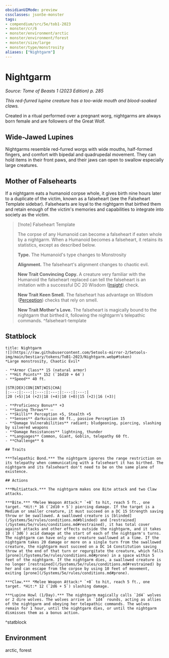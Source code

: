 ```yaml
---
obsidianUIMode: preview
cssclasses: json5e-monster
tags:
- compendium/src/5e/tob1-2023
- monster/cr/6
- monster/environment/arctic
- monster/environment/forest
- monster/size/large
- monster/type/monstrosity
aliases: ["Nightgarm"]
---
```

# Nightgarm
*Source: Tome of Beasts 1 (2023 Edition) p. 285*  

*This red-furred lupine creature has a too-wide mouth and blood-soaked claws.*

Created in a ritual performed over a pregnant worg, nightgarms are always born female and are followers of the Great Wolf.

## Wide-Jawed Lupines

Nightgarms resemble red-furred worgs with wide mouths, half-formed fingers, and comfort with bipedal and quadrupedal movement. They can hold items in their front paws, and their jaws can open to swallow especially large creatures.

## Mother of Falsehearts

If a nightgarm eats a humanoid corpse whole, it gives birth nine hours later to a duplicate of the victim, known as a falseheart (see the Falseheart Template sidebar). Falsehearts are loyal to the nightgarm that birthed them and retain enough of the victim's memories and capabilities to integrate into society as the victim.

> [!note] Falseheart Template
> 
> The corpse of any Humanoid can become a falseheart if eaten whole by a nightgarm. When a Humanoid becomes a falseheart, it retains its statistics, except as described below.
> 
> **Type.** The Humanoid's type changes to Monstrosity
> 
> **Alignment.** The falseheart's alignment changes to chaotic evil.
> 
> **New Trait Convincing Copy.** A creature very familiar with the Humanoid the falseheart replaced can tell the falseheart is an imitation with a successful DC 20 Wisdom ([Insight](/Systems/5e/rules/skills.md#Insight)) check.
> 
> **New Trait Keen Smell.** The falseheart has advantage on Wisdom ([Perception](/Systems/5e/rules/skills.md#Perception)) checks that rely on smell.
> 
> **New Trait Mother's Love.** The falseheart is magically bound to the nightgarm that birthed it, following the nightgarm's telepathic commands.
^falseheart-template

## Statblock

```ad-statblock
title: Nightgarm
![](https://raw.githubusercontent.com/5etools-mirror-2/5etools-img/main/bestiary/tokens/ToB1-2023/Nightgarm.webp#token)
*Large monstrosity, Chaotic Evil*

- **Armor Class** 15 (natural armor)
- **Hit Points** 152 (`16d10 + 64`)
- **Speed** 40 ft.

|STR|DEX|CON|INT|WIS|CHA|
|:---:|:---:|:---:|:---:|:---:|:---:|
|20 (+5)|14 (+2)|18 (+4)|10 (+0)|15 (+2)|16 (+3)|

- **Proficiency Bonus** +3
- **Saving Throws** ⏤
- **Skills** Perception +5, Stealth +5
- **Senses** darkvision 60 ft., passive Perception 15
- **Damage Vulnerabilities** radiant; bludgeoning, piercing, slashing by silvered weapons
- **Damage Resistances** lightning, thunder
- **Languages** Common, Giant, Goblin, telepathy 60 ft.
- **Challenge** 6

## Traits

***Telepathic Bond.*** The nightgarm ignores the range restriction on its telepathy when communicating with a falseheart it has birthed. The nightgarm and its falseheart don't need to be on the same plane of existence.

## Actions

***Multiattack.*** The nightgarm makes one Bite attack and two Claw attacks.

***Bite.*** *Melee Weapon Attack:* `+8` to hit, reach 5 ft., one target. *Hit:* 16 (`2d10 + 5`) piercing damage. If the target is a Medium or smaller creature, it must succeed on a DC 15 Strength saving throw or be swallowed. A swallowed creature is [blinded](/Systems/5e/rules/conditions.md#blinded) and [restrained](/Systems/5e/rules/conditions.md#restrained), it has total cover against attacks and other effects outside the nightgarm, and it takes 10 (`3d6`) acid damage at the start of each of the nightgarm's turns. The nightgarm can have only one creature swallowed at a time. If the nightgarm takes 20 damage or more on a single turn from the swallowed creature, the nightgarm must succeed on a DC 14 Constitution saving throw at the end of that turn or regurgitate the creature, which falls [prone](/Systems/5e/rules/conditions.md#prone) in a space within 5 feet of the nightgarm. If the nightgarm dies, a swallowed creature is no longer [restrained](/Systems/5e/rules/conditions.md#restrained) by her and can escape from the corpse by using 10 feet of movement, exiting [prone](/Systems/5e/rules/conditions.md#prone).

***Claw.*** *Melee Weapon Attack:* `+8` to hit, reach 5 ft., one target. *Hit:* 12 (`2d6 + 5`) slashing damage.

***Lupine Howl (1/Day).*** The nightgarm magically calls `2d4` wolves or 2 dire wolves. The wolves arrive in `1d4` rounds, acting as allies of the nightgarm and obeying her telepathic commands. The wolves remain for 1 hour, until the nightgarm dies, or until the nightgarm dismisses them as a bonus action.
```
^statblock

## Environment

arctic, forest
